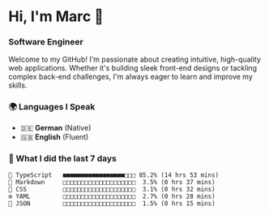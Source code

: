 # Hi, I'm Marc 👋 
### Software Engineer

Welcome to my GitHub! I'm passionate about creating intuitive, high-quality web applications. Whether it's building sleek front-end designs or tackling complex back-end challenges, I'm always eager to learn and improve my skills.  

### 🌍 Languages I Speak  
- 🇩🇪 **German** (Native)  
- 🇬🇧 **English** (Fluent)

### 🤯 What I did the last 7 days

```
🔷 TypeScript   ■■■■■■■■■■■■■■■■■□□□ 85.2% (14 hrs 53 mins)
📝 Markdown     □□□□□□□□□□□□□□□□□□□□  3.5% (0 hrs 37 mins)
🎨 CSS          □□□□□□□□□□□□□□□□□□□□  3.1% (0 hrs 32 mins)
⚙️ YAML         □□□□□□□□□□□□□□□□□□□□  2.7% (0 hrs 28 mins)
📄 JSON         □□□□□□□□□□□□□□□□□□□□  1.5% (0 hrs 15 mins)
```
